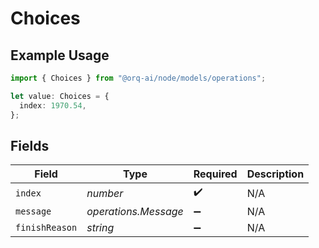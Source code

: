 # Choices

## Example Usage

```typescript
import { Choices } from "@orq-ai/node/models/operations";

let value: Choices = {
  index: 1970.54,
};
```

## Fields

| Field                | Type                 | Required             | Description          |
| -------------------- | -------------------- | -------------------- | -------------------- |
| `index`              | *number*             | :heavy_check_mark:   | N/A                  |
| `message`            | *operations.Message* | :heavy_minus_sign:   | N/A                  |
| `finishReason`       | *string*             | :heavy_minus_sign:   | N/A                  |